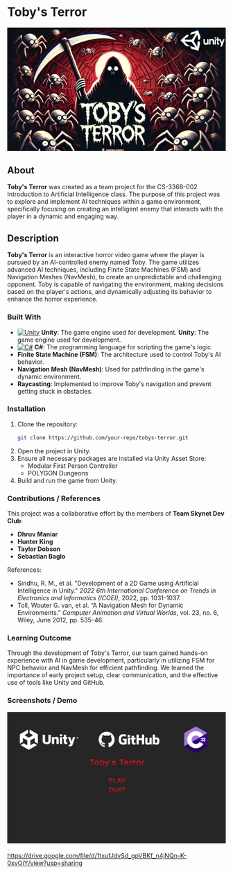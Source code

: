 # Toby's Terror
![Toby's Terror](https://github.com/Dhruvbam/Tobby-s-Terror/blob/main/Images/tt.png)

## About
**Toby's Terror** was created as a team project for the CS-3368-002 Introduction to Artificial Intelligence class. The purpose of this project was to explore and implement AI techniques within a game environment, specifically focusing on creating an intelligent enemy that interacts with the player in a dynamic and engaging way.

## Description
**Toby's Terror** is an interactive horror video game where the player is pursued by an AI-controlled enemy named Toby. The game utilizes advanced AI techniques, including Finite State Machines (FSM) and Navigation Meshes (NavMesh), to create an unpredictable and challenging opponent. Toby is capable of navigating the environment, making decisions based on the player's actions, and dynamically adjusting its behavior to enhance the horror experience.

### Built With
- <a href="https://unity.com/" target="_blank" rel="noreferrer"><img src="https://img.shields.io/badge/Unity-100000?style=for-the-badge&logo=unity&logoColor=white" width="36" height="36" alt="Unity" /></a> **Unity**: The game engine used for development.
 **Unity**: The game engine used for development.
- <a href="https://learn.microsoft.com/en-us/dotnet/csharp/" target="_blank" rel="noreferrer"><img src="https://raw.githubusercontent.com/danielcranney/readme-generator/main/public/icons/skills/csharp-colored.svg" width="36" height="36" alt="C#" /></a> **C#**: The programming language for scripting the game's logic.
- **Finite State Machine (FSM)**: The architecture used to control Toby's AI behavior.
- **Navigation Mesh (NavMesh)**: Used for pathfinding in the game's dynamic environment.
- **Raycasting**: Implemented to improve Toby's navigation and prevent getting stuck in obstacles.
 

### Installation
1. Clone the repository:
    ```bash
    git clone https://github.com/your-repo/tobys-terror.git
    ```
2. Open the project in Unity.
3. Ensure all necessary packages are installed via Unity Asset Store:
    - Modular First Person Controller
    - POLYGON Dungeons
4. Build and run the game from Unity.

### Contributions / References
This project was a collaborative effort by the members of **Team Skynet Dev Club**:
- **Dhruv Maniar**
- **Hunter King**
- **Taylor Dobson**
- **Sebastian Baglo**

References:
- Sindhu, R. M., et al. "Development of a 2D Game using Artificial Intelligence in Unity." *2022 6th International Conference on Trends in Electronics and Informatics (ICOEI)*, 2022, pp. 1031-1037.
- Toll, Wouter G. van, et al. “A Navigation Mesh for Dynamic Environments.” *Computer Animation and Virtual Worlds*, vol. 23, no. 6, Wiley, June 2012, pp. 535–46.

### Learning Outcome
Through the development of Toby's Terror, our team gained hands-on experience with AI in game development, particularly in utilizing FSM for NPC behavior and NavMesh for efficient pathfinding. We learned the importance of early project setup, clear communication, and the effective use of tools like Unity and GitHub.

### Screenshots / Demo
![Screenshot 1](https://github.com/Dhruvbam/Tobby-s-Terror/blob/main/Images/tt.jpg).
<br/>
https://drive.google.com/file/d/1txufJdvSd_gpVBKf_n4jNQn-K-0xvOiY/view?usp=sharing

